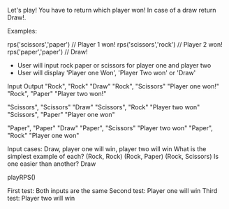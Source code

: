 Let's play! You have to return which player won! In case of a draw return Draw!.

Examples:

rps('scissors','paper') // Player 1 won!
rps('scissors','rock') // Player 2 won!
rps('paper','paper') // Draw!

- User will input rock paper or scissors for player one and player two
- User will display 'Player one Won', 'Player Two won' or 'Draw' 

Input                    Output 
"Rock", "Rock"           "Draw"
"Rock", "Scissors"       "Player one won!"
"Rock", "Paper"          "Player two won!"

"Scissors", "Scissors"   "Draw"
"Scissors", "Rock"       "Player two won"
"Scissors", "Paper"      "Player one won"

"Paper", "Paper"         "Draw"
"Paper", "Scissors"      "Player two won"
"Paper", "Rock"          "Player one won"

Input cases: Draw, player one will win, player two will win
What is the simplest example of each? (Rock, Rock) (Rock, Paper) (Rock, Scissors)
Is one easier than another? Draw

playRPS()

First test: Both inputs are the same
Second test: Player one will win
Third test: Player two will win 